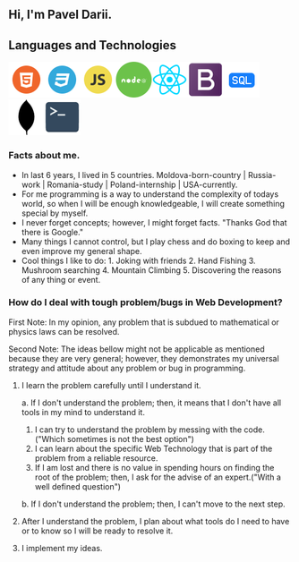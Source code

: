 ## Hi, I'm Pavel Darii.

## Languages and Technologies

![html](logos/html.png)![css](logos/css.png)![js](logos/js.png)![node](logos/node.png)![react](logos/react.png)![bootstrap](logos/bootstrap.png)![sql](logos/sql.png)![mongoDB](logos/mongo_db.png)![terminal](logos/terminal.png)

### Facts about me.

- In last 6 years, I lived in 5 countries. Moldova-born-country | Russia-work | Romania-study | Poland-internship | USA-currently.
- For me programming is a way to understand the complexity of todays world, so when I will be enough knowledgeable, I will create something special by myself.
- I never forget concepts; however, I might forget facts. "Thanks God that there is Google."
- Many things I cannot control, but I play chess and do boxing to keep and even improve my general shape.
- Cool things I like to do: 1. Joking with friends 2. Hand Fishing 3. Mushroom searching 4. Mountain Climbing 5. Discovering the reasons of any thing or event.

### How do I deal with tough problem/bugs in Web Development?

First Note: In my opinion, any problem that is subdued to mathematical or physics laws can be resolved.

Second Note: The ideas bellow might not be applicable as mentioned because they are very general; however, they demonstrates my universal strategy and attitude about any problem or bug in programming.

1. I learn the problem carefully until I understand it.

   a. If I don't understand the problem; then, it means that I don't have all tools in my mind to understand it.

   1. I can try to understand the problem by messing with the code. ("Which sometimes is not the best option")
   2. I can learn about the specific Web Technology that is part of the problem from a reliable resource.
   3. If I am lost and there is no value in spending hours on finding the root of the problem; then, I ask for the advise of an expert.("With a well defined question")

   b. If I don't understand the problem; then, I can't move to the next step.

2. After I understand the problem, I plan about what tools do I need to have or to know so I will be ready to resolve it.
3. I implement my ideas.
